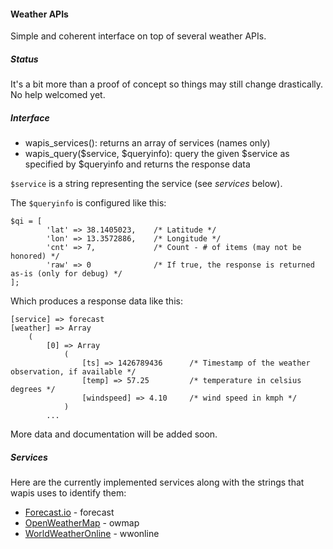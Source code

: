 #### Weather APIs
Simple and coherent interface on top of several weather APIs.

##### Status
It's a bit more than a proof of concept so things may still change drastically.
No help welcomed yet.

##### Interface
* wapis_services(): returns an array of services (names only)
* wapis_query($service, $queryinfo): query the given $service as specified by $queryinfo and returns the response data

``$service`` is a string representing the service (see *services* below).

The `$queryinfo` is configured like this:
```
$qi = [
        'lat' => 38.1405023,    /* Latitude */
        'lon' => 13.3572886,    /* Longitude */
        'cnt' => 7,             /* Count - # of items (may not be honored) */
        'raw' => 0              /* If true, the response is returned as-is (only for debug) */
];
```

Which produces a response data like this:
```
[service] => forecast
[weather] => Array
    (
        [0] => Array
            (
                [ts] => 1426789436      /* Timestamp of the weather observation, if available */
                [temp] => 57.25         /* temperature in celsius degrees */
                [windspeed] => 4.10     /* wind speed in kmph */
            )
        ...
```

More data and documentation will be added soon.

##### Services
Here are the currently implemented services along with the strings that wapis uses to identify them:
* [Forecast.io](http://forecast.io) - forecast
* [OpenWeatherMap](http://openweathermap.org) - owmap
* [WorldWeatherOnline](http://worldweatheronline.com) - wwonline
